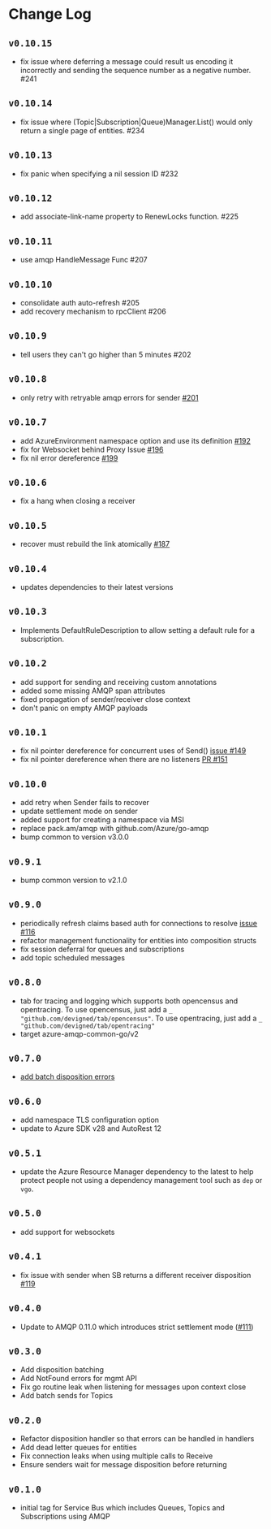 # Change Log

## `v0.10.15`

- fix issue where deferring a message could result us encoding it incorrectly and sending the sequence 
  number as a negative number. #241

## `v0.10.14`

- fix issue where (Topic|Subscription|Queue)Manager.List() would only return a single page of entities. #234

## `v0.10.13`

- fix panic when specifying a nil session ID #232

## `v0.10.12`

- add associate-link-name property to RenewLocks function. #225

## `v0.10.11`

- use amqp HandleMessage Func #207

## `v0.10.10`

- consolidate auth auto-refresh #205
- add recovery mechanism to rpcClient #206

## `v0.10.9`

- tell users they can't go higher than 5 minutes #202

## `v0.10.8`
- only retry with retryable amqp errors for sender [#201](https://github.com/Azure/azure-service-bus-go/issues/201)

## `v0.10.7`
- add AzureEnvironment namespace option and use its definition [#192](https://github.com/Azure/azure-service-bus-go/issues/192)
- fix for Websocket behind Proxy Issue [#196](https://github.com/Azure/azure-service-bus-go/issues/196)
- fix nil error dereference [#199](https://github.com/Azure/azure-service-bus-go/issues/199)

## `v0.10.6`
- fix a hang when closing a receiver

## `v0.10.5`
- recover must rebuild the link atomically [#187](https://github.com/Azure/azure-service-bus-go/issues/187)

## `v0.10.4`
- updates dependencies to their latest versions

## `v0.10.3`
- Implements DefaultRuleDescription to allow setting a default rule for a subscription.

## `v0.10.2`
- add support for sending and receiving custom annotations
- added some missing AMQP span attributes
- fixed propagation of sender/receiver close context
- don't panic on empty AMQP payloads

## `v0.10.1`
- fix nil pointer dereference for concurrent uses of Send() [issue #149](https://github.com/Azure/azure-service-bus-go/issues/149)
- fix nil pointer dereference when there are no listeners [PR #151](https://github.com/Azure/azure-service-bus-go/pull/151)

## `v0.10.0`
- add retry when Sender fails to recover
- update settlement mode on sender
- added support for creating a namespace via MSI
- replace pack.am/amqp with github.com/Azure/go-amqp
- bump common to version v3.0.0

## `v0.9.1`
- bump common version to v2.1.0

## `v0.9.0`
- periodically refresh claims based auth for connections to resolve [issue #116](https://github.com/Azure/azure-service-bus-go/issues/116)
- refactor management functionality for entities into composition structs
- fix session deferral for queues and subscriptions
- add topic scheduled messages

## `v0.8.0`
- tab for tracing and logging which supports both opencensus and opentracing. To use opencensus, just add a
  `_ "github.com/devigned/tab/opencensus"`. To use opentracing, just add a `_ "github.com/devigned/tab/opentracing"`
- target azure-amqp-common-go/v2

## `v0.7.0`
- [add batch disposition errors](https://github.com/Azure/azure-service-bus-go/pull/129)

## `v0.6.0`
- add namespace TLS configuration option
- update to Azure SDK v28 and AutoRest 12

## `v0.5.1`
- update the Azure Resource Manager dependency to the latest to help protect people not using a dependency 
  management tool such as `dep` or `vgo`.

## `v0.5.0`
- add support for websockets

## `v0.4.1`
- fix issue with sender when SB returns a different receiver disposition [#119](https://github.com/Azure/azure-service-bus-go/issues/119)

## `v0.4.0`
- Update to AMQP 0.11.0 which introduces strict settlement mode
  ([#111](https://github.com/Azure/azure-service-bus-go/issues/111))

## `v0.3.0`
- Add disposition batching
- Add NotFound errors for mgmt API
- Fix go routine leak when listening for messages upon context close
- Add batch sends for Topics

## `v0.2.0`
- Refactor disposition handler so that errors can be handled in handlers
- Add dead letter queues for entities
- Fix connection leaks when using multiple calls to Receive
- Ensure senders wait for message disposition before returning

## `v0.1.0`
- initial tag for Service Bus which includes Queues, Topics and Subscriptions using AMQP
